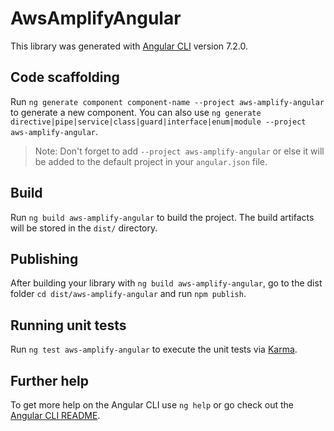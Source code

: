# AwsAmplifyAngular

This library was generated with [Angular CLI](https://github.com/angular/angular-cli) version 7.2.0.

## Code scaffolding

Run `ng generate component component-name --project aws-amplify-angular` to generate a new component. You can also use `ng generate directive|pipe|service|class|guard|interface|enum|module --project aws-amplify-angular`.
> Note: Don't forget to add `--project aws-amplify-angular` or else it will be added to the default project in your `angular.json` file. 

## Build

Run `ng build aws-amplify-angular` to build the project. The build artifacts will be stored in the `dist/` directory.

## Publishing

After building your library with `ng build aws-amplify-angular`, go to the dist folder `cd dist/aws-amplify-angular` and run `npm publish`.

## Running unit tests

Run `ng test aws-amplify-angular` to execute the unit tests via [Karma](https://karma-runner.github.io).

## Further help

To get more help on the Angular CLI use `ng help` or go check out the [Angular CLI README](https://github.com/angular/angular-cli/blob/master/README.md).
